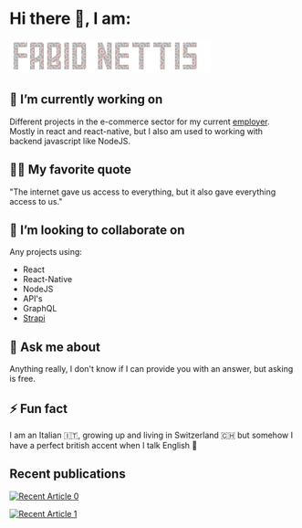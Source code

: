 # Hi there 👋, I am:

<p>
  <img src="https://raw.githubusercontent.com/fabio-nettis/fabio-nettis/main/name-animated.gif" /> 
</p>

## 🔭 I’m currently working on

Different projects in the e-commerce sector for my current [employer](https://github.com/bucan-labs). Mostly in react and react-native, but I also am used to working with backend javascript like NodeJS.

## ✍🏻 My favorite quote

"The internet gave us access to everything, but it also gave everything access to us."

## 👯 I’m looking to collaborate on

Any projects using:
- React
- React-Native
- NodeJS
- API's
- GraphQL
- [Strapi](https://github.com/strapi/strapi) 

## 💬 Ask me about

Anything really, I don't know if I can provide you with an answer, but asking is free.

## ⚡ Fun fact

I am an Italian 🇮🇹, growing up and living in Switzerland 🇨🇭 but somehow I have a perfect british accent when I talk English 🏴󠁧󠁢󠁥󠁮󠁧󠁿

## Recent publications

<div>
  <a target="_blank" href="https://github-readme-medium-recent-article.vercel.app/medium/@nettisfabio/0"><img src="https://github-readme-medium-recent-article.vercel.app/medium/@nettisfabio/0" alt="Recent Article 0"></a> 
</div>
<div>
  
<p></p>
  
<div>
   <a target="_blank" href="https://github-readme-medium-recent-article.vercel.app/medium/@nettisfabio/0"><img src="https://github-readme-medium-recent-article.vercel.app/medium/@nettisfabio/1" alt="Recent Article 1"></a> 
</div>
